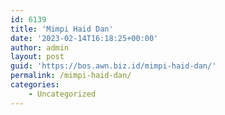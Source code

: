 ```yaml
---
id: 6139
title: 'Mimpi Haid Dan'
date: '2023-02-14T16:18:25+00:00'
author: admin
layout: post
guid: 'https://bos.awn.biz.id/mimpi-haid-dan/'
permalink: /mimpi-haid-dan/
categories:
    - Uncategorized
---
```


